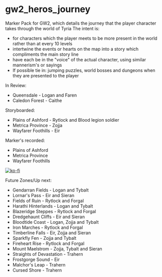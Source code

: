 # gw2_heros_journey
Marker Pack for GW2, which details the journey that the player character takes through the world of Tyria
The intent is:
 * for characters which the player meets to be more present in the world rather than at every 10 levels
 * intertwine the events or hearts on the map into a story which compliments the main story line
 * have each be in the "voice" of the actual character, using similar mannerism's or sayings
 * If possible tie in: jumping puzzles, world bosses and dungeons when they are presented to the player


In Review:
- Queensdale - Logan and Faren
- Caledon Forest - Caithe

Storyboarded:
- Plains of Ashford - Rytlock and Blood legion soldier
- Metrica Province - Zojja
- Wayfarer Foothills - Eir

Marker's recorded:
- Plains of Ashford
- Metrica Province
- Wayfarer Foothills

[![ko-fi](https://ko-fi.com/img/githubbutton_sm.svg)](https://ko-fi.com/B0B31JRCWC)

Future Zones/Up next:
- Gendarran Fields - Logan and Tybalt
- Lornar's Pass - Eir and Sieran
- Fields of Ruin - Rytlock and Forgal
- Harathi Hinterlands - Logan and Tybalt
- Blazeridge Steppes - Rytlock and Forgal
- Dredgehaunt Cliffs - Eir and Sieran
- Bloodtide Coast - Logan, Zojja and Tybalt
- Iron Marches - Rytlock and Forgal
- Timberline Falls - Eir, Zojja and Sieran
- Sparkfly Fen - Zojja and Tybalt
- Fireheart Rise - Rytlock and Forgal
- Mount Maelstrom - Zojja, Tybalt and Sieran
- Straights of Devastation - Trahern
- Frostgorge Sound - Eir
- Malchor's Leap - Trahern
- Cursed Shore - Trahern
